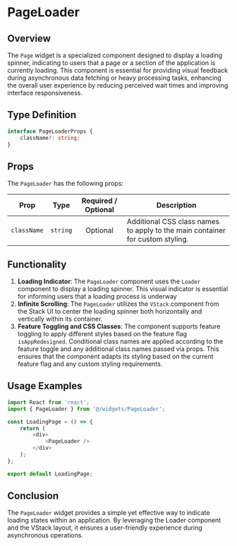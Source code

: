 # PageLoader

## Overview 
The `Page` widget is a specialized component designed to display a loading spinner, indicating to users that a page or a section of the application is currently loading. This component is essential for providing visual feedback during asynchronous data fetching or heavy processing tasks, enhancing the overall user experience by reducing perceived wait times and improving interface responsiveness.

##  Type Definition
```typescript
interface PageLoaderProps {
    className?: string;
}

```

## Props
The `PageLoader` has the following props:

| Prop         | Type                                        |          Required / Optional          | Description                                                                 |
|--------------|---------------------------------------------|:-------------------------------------:|-----------------------------------------------------------------------------|
| `className`  | `string`                                    |               Optional                | Additional CSS class names to apply to the main container for custom styling.                       |


## Functionality
1. **Loading Indicator**: The `PageLoader` component uses the `Loader` component to display a loading spinner. This visual indicator is essential for informing users that a loading process is underway
2. **Infinite Scrolling**: The `PageLoader` utilizes the `VStack` component from the  Stack UI to center the loading spinner both horizontally and vertically within its container.
3.  **Feature Toggling and CSS Classes**: The component supports feature toggling to apply different styles based on the feature flag `isAppRedesigned`. Conditional class names are applied according to the feature toggle and any additional class names passed via props. This ensures that the component adapts its styling based on the current feature flag and any custom styling requirements.

## Usage Examples

```typescript jsx
import React from 'react';
import { PageLoader } from '@/widgets/PageLoader';

const LoadingPage = () => {
    return (
        <div>
            <PageLoader />
        </div>
    );
};

export default LoadingPage;
```

## Conclusion 
The `PageLoader` widget provides a simple yet effective way to indicate loading states within an application. By leveraging the Loader component and the VStack layout, it ensures a user-friendly experience during asynchronous operations.
